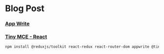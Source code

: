# Blog Post

### [App Write](https://appwrite.io/docs/quick-starts)

### [Tiny MCE - React](https://www.tiny.cloud/docs/tinymce/latest/react-cloud/)

```sh
npm install @reduxjs/toolkit react-redux react-router-dom appwrite @tinymce/tinymce-react html-react-parser react-hook-form
```
